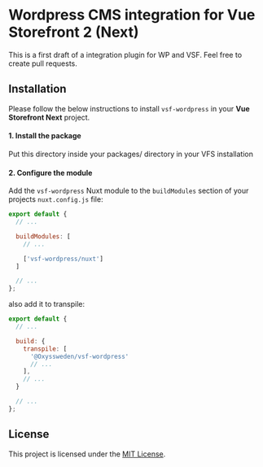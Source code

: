 # Wordpress CMS integration for Vue Storefront 2 (Next)

This is a first draft of a integration plugin for WP and VSF. Feel free to create pull requests.

Installation
----------------------------------------------------------------

Please follow the below instructions to install `vsf-wordpress` in your **Vue Storefront Next** project.

#### 1. Install the package

Put this directory inside your packages/ directory in your VFS installation

#### 2. Configure the module

Add the `vsf-wordpress` Nuxt module to the `buildModules` section of your projects `nuxt.config.js` file:

```js
export default {
  // ...

  buildModules: [
    // ...

    ['vsf-wordpress/nuxt']
  ]

  // ...
};
```
also add it to transpile:  
```js
export default {
  // ...

  build: {
    transpile: [
      '@Oxyssweden/vsf-wordpress'
      // ...
    ],
    // ...
  }

  // ...
};
```

License
----------------------------------------------------------------

This project is licensed under the [MIT License](LICENSE).
